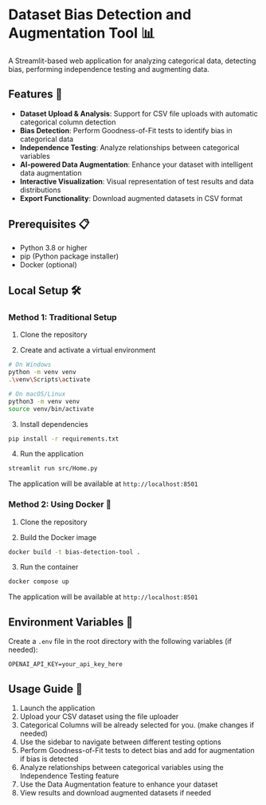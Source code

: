 # Dataset Bias Detection and Augmentation Tool 📊

A Streamlit-based web application for analyzing categorical data, detecting bias, performing independence testing and augmenting data.

## Features 🌟

- **Dataset Upload & Analysis**: Support for CSV file uploads with automatic categorical column detection
- **Bias Detection**: Perform Goodness-of-Fit tests to identify bias in categorical data
- **Independence Testing**: Analyze relationships between categorical variables
- **AI-powered Data Augmentation**: Enhance your dataset with intelligent data augmentation
- **Interactive Visualization**: Visual representation of test results and data distributions
- **Export Functionality**: Download augmented datasets in CSV format

## Prerequisites 📋

- Python 3.8 or higher
- pip (Python package installer)
- Docker (optional)

## Local Setup 🛠️

### Method 1: Traditional Setup

1. Clone the repository

2. Create and activate a virtual environment
```bash
# On Windows
python -m venv venv
.\venv\Scripts\activate

# On macOS/Linux
python3 -m venv venv
source venv/bin/activate
```

3. Install dependencies
```bash
pip install -r requirements.txt
```

4. Run the application
```bash
streamlit run src/Home.py
```

The application will be available at `http://localhost:8501`

### Method 2: Using Docker 🐳

1. Clone the repository

2. Build the Docker image
```bash
docker build -t bias-detection-tool .
```

3. Run the container
```bash
docker compose up
```

The application will be available at `http://localhost:8501`

## Environment Variables 🔐

Create a `.env` file in the root directory with the following variables (if needed):
```
OPENAI_API_KEY=your_api_key_here
```

## Usage Guide 📖

1. Launch the application
2. Upload your CSV dataset using the file uploader
3. Categorical Columns will be already selected for you. (make changes if needed)
4. Use the sidebar to navigate between different testing options
5. Perform Goodness-of-Fit tests to detect bias and add for augmentation if bias is detected
6. Analyze relationships between categorical variables using the Independence Testing feature
7. Use the Data Augmentation feature to enhance your dataset
8. View results and download augmented datasets if needed